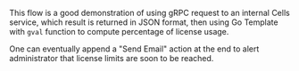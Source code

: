 This flow is a good demonstration of using gRPC request to an internal Cells service, which result is returned in JSON format, 
then using Go Template with `gval` function to compute percentage of license usage. 

One can eventually append a "Send Email" action
at the end to alert administrator that license limits are soon to be reached.